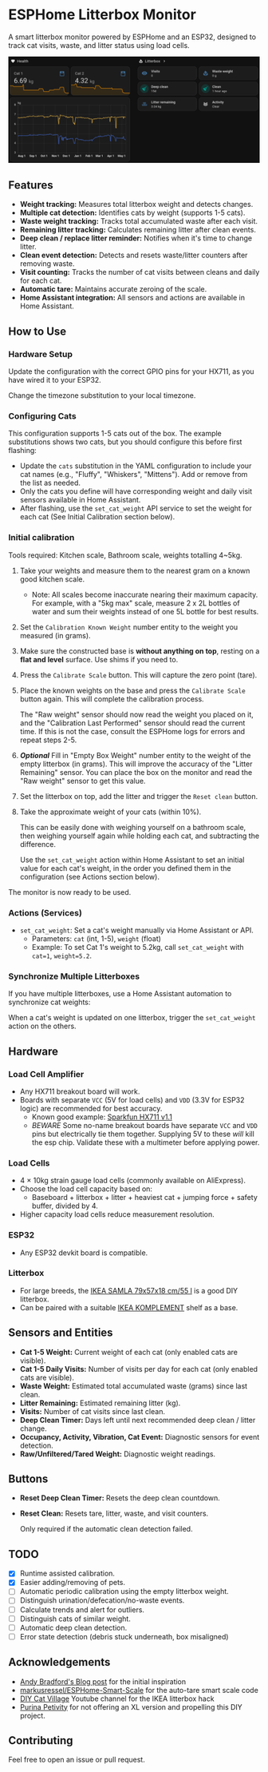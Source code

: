 # ESPHome Litterbox Monitor

A smart litterbox monitor powered by ESPHome and an ESP32, designed to track
cat visits, waste, and litter status using load cells.

![Dashboard Overview](docs/dashboard.png)

## Features

- **Weight tracking:** Measures total litterbox weight and detects changes.
- **Multiple cat detection:** Identifies cats by weight (supports 1-5 cats).
- **Waste weight tracking:** Tracks total accumulated waste after each visit.
- **Remaining litter tracking:** Calculates remaining litter after clean events.
- **Deep clean / replace litter reminder:** Notifies when it's time to change litter.
- **Clean event detection:** Detects and resets waste/litter counters after removing waste.
- **Visit counting:** Tracks the number of cat visits between cleans and daily for each cat.
- **Automatic tare:** Maintains accurate zeroing of the scale.
- **Home Assistant integration:** All sensors and actions are available in Home Assistant.

## How to Use

### Hardware Setup

Update the configuration with the correct GPIO pins for your HX711,
as you have wired it to your ESP32.

Change the timezone substitution to your local timezone.

### Configuring Cats

This configuration supports 1-5 cats out of the box. The example substitutions 
shows two cats, but you should configure this before first flashing:

- Update the `cats` substitution in the YAML configuration to include your 
  cat names (e.g., "Fluffy", "Whiskers", "Mittens"). Add or remove from the list
  as needed.
- Only the cats you define will have corresponding weight and daily visit 
  sensors available in Home Assistant.
- After flashing, use the `set_cat_weight` API service to set the weight 
  for each cat (See Initial Calibration section below).

### Initial calibration

Tools required: Kitchen scale, Bathroom scale, weights totalling 4~5kg.

1. Take your weights and measure them to the nearest gram
   on a known good kitchen scale.
   - Note: All scales become inaccurate nearing their maximum capacity.
           For example, with a "5kg max" scale, measure 2 x 2L bottles of 
           water and sum their weights instead of one 5L bottle for best results.

2. Set the `Calibration Known Weight` number entity to the weight 
   you measured (in grams).

3. Make sure the constructed base is **without anything on top**, resting on
   a **flat and level** surface. Use shims if you need to.

4. Press the `Calibrate Scale` button. This will capture the zero point (tare).

5. Place the known weights on the base and press the `Calibrate Scale` 
   button again. This will complete the calibration process.
   
   The "Raw weight" sensor should now read the weight you placed on it,
   and the "Calibration Last Performed" sensor should read the current time.
   If this is not the case, consult the ESPHome logs for errors and repeat
   steps 2-5.
   
6. ***Optional*** Fill in "Empty Box Weight" number entity to the weight of the
    empty litterbox (in grams). This will improve the accuracy of the
    "Litter Remaining" sensor. You can place the box on the monitor and read
    the "Raw weight" sensor to get this value.

7. Set the litterbox on top, add the litter and trigger the `Reset clean` button.

8. Take the approximate weight of your cats (within 10%).

   This can be easily done with weighing yourself on a bathroom scale,
   then weighing yourself again while holding each cat, and
   subtracting the difference.

   Use the `set_cat_weight` action within Home Assistant to set 
   an initial value for each cat's weight, in the order you defined them
   in the configuration (see Actions section below).

The monitor is now ready to be used.

### Actions (Services)

- `set_cat_weight`: Set a cat's weight manually via Home Assistant or API.
  - Parameters: `cat` (int, 1-5), `weight` (float)
  - Example: To set Cat 1's weight to 5.2kg, call `set_cat_weight` with `cat=1`, `weight=5.2`.

### Synchronize Multiple Litterboxes

If you have multiple litterboxes, use a Home Assistant automation to synchronize cat weights:

When a cat's weight is updated on one litterbox, trigger the `set_cat_weight` action on the others.

## Hardware

### Load Cell Amplifier

- Any HX711 breakout board will work.
- Boards with separate `VCC` (5V for load cells) and `VDD` (3.3V for ESP32 logic) are recommended for best accuracy.
  - Known good example: [Sparkfun HX711 v1.1](https://www.sparkfun.com/sparkfun-load-cell-amplifier-hx711.html)
  - _BEWARE_ Some no-name breakout boards have separate `VCC` and `VDD` pins but
    electrically tie them together. Supplying 5V to these _will_ kill the esp chip.
    Validate these with a multimeter before applying power.

### Load Cells

- 4 × 10kg strain gauge load cells (commonly available on AliExpress).
- Choose the load cell capacity based on:
  - Baseboard + litterbox + litter + heaviest cat + jumping force + safety buffer, divided by 4.
- Higher capacity load cells reduce measurement resolution.

### ESP32

- Any ESP32 devkit board is compatible.

### Litterbox

- For large breeds, the [IKEA SAMLA 79x57x18 cm/55 l](https://www.ikea.com/us/en/p/samla-box-with-lid-clear-s39440814/#content)
  is a good DIY litterbox.
- Can be paired with a suitable [IKEA KOMPLEMENT](https://www.ikea.com/gb/en/p/komplement-shelf-white-90277961/)
  shelf as a base.

## Sensors and Entities

- **Cat 1-5 Weight:** Current weight of each cat (only enabled cats are visible).
- **Cat 1-5 Daily Visits:** Number of visits per day for each cat (only enabled cats are visible).
- **Waste Weight:** Estimated total accumulated waste (grams) since last clean.
- **Litter Remaining:** Estimated remaining litter (kg).
- **Visits:** Number of cat visits since last clean.
- **Deep Clean Timer:** Days left until next recommended deep clean / litter change.
- **Occupancy, Activity, Vibration, Cat Event:** Diagnostic sensors for event detection.
- **Raw/Unfiltered/Tared Weight:** Diagnostic weight readings.

## Buttons

- **Reset Deep Clean Timer:** Resets the deep clean countdown.
- **Reset Clean:** Resets tare, litter, waste, and visit counters.

  Only required if the automatic clean detection failed.

## TODO

- [x] Runtime assisted calibration.
- [x] Easier adding/removing of pets.
- [ ] Automatic periodic calibration using the empty litterbox weight.
- [ ] Distinguish urination/defecation/no-waste events.
- [ ] Calculate trends and alert for outliers.
- [ ] Distinguish cats of similar weight.
- [ ] Automatic deep clean detection.
- [ ] Error state detection (debris stuck underneath, box misaligned)

## Acknowledgements

- [Andy Bradford's Blog post](https://andybradford.dev/2022/06/02/internet-of-poop-how-and-why-i-built-a-smart-litter-tray/)
  for the initial inspiration
- [markusressel/ESPHome-Smart-Scale](https://github.com/markusressel/ESPHome-Smart-Scale) for
  the auto-tare smart scale code
- [DIY Cat Village](https://www.youtube.com/watch?v=PIszxXKy8H4) Youtube channel for the IKEA litterbox hack
- [Purina Petivity](https://www.petivity.com/products/smart-litter-box-monitor)
  for not offering an XL version and propelling this DIY project.

## Contributing

Feel free to open an issue or pull request.
